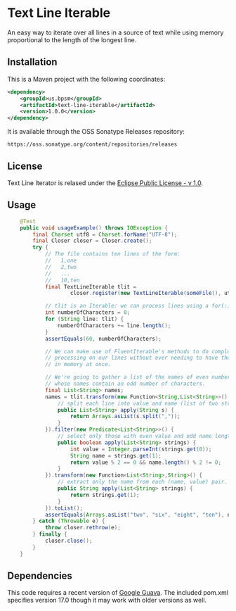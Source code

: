 # Text Line Iterable

An easy way to iterate over all lines in a source of text while using memory proportional to the length of the longest line.

## Installation

This is a Maven project with the following coordinates:

```xml
<dependency>
    <groupId>us.bpsm</groupId>
    <artifactId>text-line-iterable</artifactId>
    <version>1.0.0</version>
</dependency>
```

It is available through the OSS Sonatype Releases repository:

    https://oss.sonatype.org/content/repositories/releases

## License

Text Line Iterator is relased under the
[Eclipse Public License - v 1.0](http://www.eclipse.org/legal/epl-v10.html).

## Usage

```java
    @Test
    public void usageExample() throws IOException {
        final Charset utf8 = Charset.forName("UTF-8");
        final Closer closer = Closer.create();
        try {
            // The file contains ten lines of the form:
            //   1,one
            //   2,two
            //   ...
            //   10,ten
            final TextLineIterable tlit =
                    closer.register(new TextLineIterable(someFile(), utf8));

            // tlit is an Iterable: we can process lines using a for(:) loop
            int numberOfCharacters = 0;
            for (String line: tlit) {
                numberOfCharacters += line.length();
            }
            assertEquals(60, numberOfCharacters);

            // We can make use of FluentIterable's methods to do complex
            // processing on our lines without ever needing to have them all
            // in memory at once.

            // We're going to gather a list of the names of even numbers
            // whose names contain an odd number of characters.
            final List<String> names;
            names = tlit.transform(new Function<String,List<String>>() {
                // split each line into value and name (list of two strings)
                public List<String> apply(String s) {
                    return Arrays.asList(s.split(","));
                }
            }).filter(new Predicate<List<String>>() {
                // select only those with even value and odd name length
                public boolean apply(List<String> strings) {
                    int value = Integer.parseInt(strings.get(0));
                    String name = strings.get(1);
                    return value % 2 == 0 && name.length() % 2 != 0;
                }
            }).transform(new Function<List<String>,String>() {
                // extract only the name from each (name, value) pair.
                public String apply(List<String> strings) {
                    return strings.get(1);
                }
            }).toList();
            assertEquals(Arrays.asList("two", "six", "eight", "ten"), names);
        } catch (Throwable e) {
            throw closer.rethrow(e);
        } finally {
            closer.close();
        }
    }
```

## Dependencies

This code requires a recent version of [Google Guava](https://code.google.com/p/guava-libraries/). The included pom.xml specifies version 17.0 though it may work with older versions as well.
